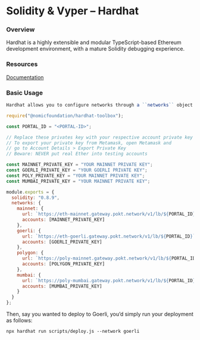 # Solidity & Vyper – Hardhat

### Overview
Hardhat is a highly extensible and modular TypeScript-based Ethereum development environment, with a mature Solidity debugging experience.

### Resources
[Documentation](https://hardhat.org/docs)

### Basic Usage

```javascript
Hardhat allows you to configure networks through a ``networks`` object exported in the ``hardhat.config.js`` file. Here’s an example of adding networks for Ethereum and Polygon, both mainnet and testnet.

require("@nomicfoundation/hardhat-toolbox");

const PORTAL_ID = "<PORTAL-ID>";

// Replace these privates key with your respective account private key
// To export your private key from Metamask, open Metamask and
// go to Account Details > Export Private Key
// Beware: NEVER put real Ether into testing accounts

const MAINNET_PRIVATE_KEY = "YOUR MAINNET PRIVATE KEY";
const GOERLI_PRIVATE_KEY = "YOUR GOERLI PRIVATE KEY";
const POLY_PRIVATE_KEY = "YOUR MAINNET PRIVATE KEY";
const MUMBAI_PRIVATE_KEY = "YOUR MAINNET PRIVATE KEY";

module.exports = {
  solidity: "0.8.9",
  networks: {
    mainnet: {
      url: `https://eth-mainnet.gateway.pokt.network/v1/lb/${PORTAL_ID}`,
      accounts: [MAINNET_PRIVATE_KEY]
    },
    goerli: {
      url: `https://eth-goerli.gateway.pokt.network/v1/lb/${PORTAL_ID}`,
      accounts: [GOERLI_PRIVATE_KEY]
    },
    polygon: {
      url: `https://poly-mainnet.gateway.pokt.network/v1/lb/${PORTAL_ID}`,
      accounts: [POLYGON_PRIVATE_KEY]
    },
    mumbai: {
      url: `https://poly-mumbai.gateway.pokt.network/v1/lb/${PORTAL_ID}`,
      accounts: [MUMBAI_PRIVATE_KEY]
    }
  }
};
```
Then, say you wanted to deploy to Goerli, you’d simply run your deployment as follows:

```
npx hardhat run scripts/deploy.js --network goerli
```


